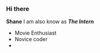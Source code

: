 ### Hi there 
**Shane**
I am also know as _**The Intern**_
- Movie Enthusiast
- Novice coder
-  


<!--
**Sf061219/Sf061219** is a ✨ _special_ ✨ repository because its `README.md` (this file) appears on your GitHub profile.

I am also know as **The Intern**
- 🔭 I’m currently working on college tests
- 🌱 I’m currently learning VR production
- Movie Enthusiast 
- 

-->
